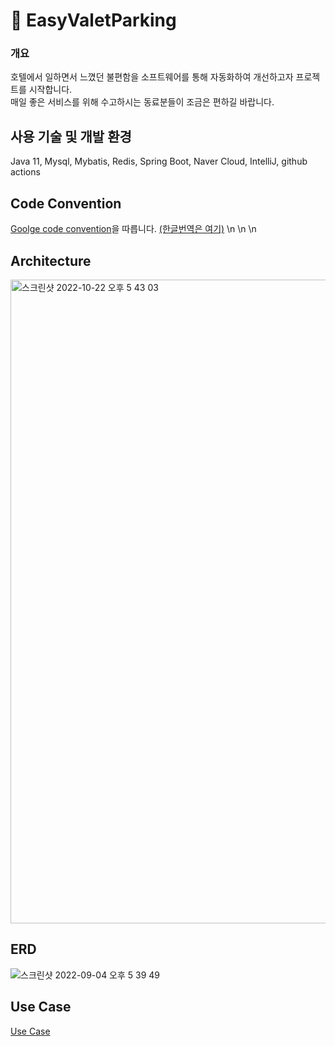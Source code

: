 # :deciduous_tree: EasyValetParking
    
  
  
### 개요
호텔에서 일하면서 느꼈던 불편함을 소프트웨어를 통해 자동화하여 개선하고자 프로젝트를 시작합니다.  
매일 좋은 서비스를 위해 수고하시는 동료분들이 조금은 편하길 바랍니다.  
  
  
## 사용 기술 및 개발 환경
Java 11, Mysql, Mybatis, Redis, Spring Boot, Naver Cloud, IntelliJ, github actions  
  
## Code Convention
[Goolge code convention](https://google.github.io/styleguide/javaguide.html)을 따릅니다.
[(한글번역은 여기)](https://newwisdom.tistory.com/96)
\n
\n
\n    
      
      
## Architecture
<img width="1030" alt="스크린샷 2022-10-22 오후 5 43 03" src="https://user-images.githubusercontent.com/78134917/199229126-aa06b9c9-2b8c-474d-a968-cbe0c0b26b00.png">
  
  
## ERD
![스크린샷 2022-09-04 오후 5 39 49](https://user-images.githubusercontent.com/78134917/188305084-caa91b83-7dfc-43a5-978d-b67f1e807725.png)

## Use Case
[Use Case](https://github.com/jhd7130/EasyValetParking/wiki/UseCase)
